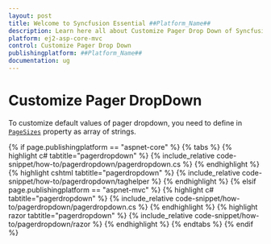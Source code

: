 ```yaml
---
layout: post
title: Welcome to Syncfusion Essential ##Platform_Name##
description: Learn here all about Customize Pager Drop Down of Syncfusion Essential ##Platform_Name## widgets based on HTML5 and jQuery.
platform: ej2-asp-core-mvc
control: Customize Pager Drop Down
publishingplatform: ##Platform_Name##
documentation: ug
---
```



# Customize Pager DropDown

To customize default values of pager dropdown, you need to define in [`PageSizes`](https://help.syncfusion.com/cr/aspnetcore-js2/Syncfusion.EJ2.Grids.GridPageSettings.html#Syncfusion_EJ2_Grids_GridPageSettings_PageSizes) property as array of strings.

{% if page.publishingplatform == "aspnet-core" %}
{% tabs %}
{% highlight c# tabtitle="pagerdropdown" %}
{% include_relative code-snippet/how-to/pagerdropdown/pagerdropdown.cs %}
{% endhighlight %}
{% highlight cshtml tabtitle="pagerdropdown" %}
{% include_relative code-snippet/how-to/pagerdropdown/taghelper %}
{% endhighlight %}
{% elsif page.publishingplatform == "aspnet-mvc" %}
{% highlight c# tabtitle="pagerdropdown" %}
{% include_relative code-snippet/how-to/pagerdropdown/pagerdropdown.cs %}
{% endhighlight %}
{% highlight razor tabtitle="pagerdropdown" %}
{% include_relative code-snippet/how-to/pagerdropdown/razor %}
{% endhighlight %}
{% endtabs %}
{% endif %}


